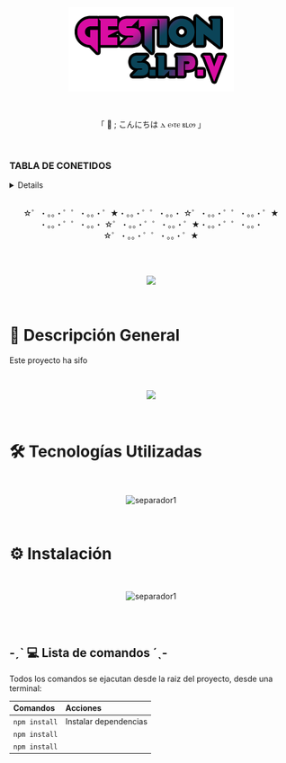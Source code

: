 <p align="center">
    <img src="logo.png" alt="logo_Gestion_Multimedia">
</p>


<br>
<p align="center" font-size="30px">
「  🦁 ; こんにちは ⲇ ⲉ⳽ⲧⲉ ⲃⳑⲟⳋ 」
</p>
<br>

### TABLA DE CONETIDOS
<details>

1. [📌 Descripcion General](#-descripción-general)
2. [🛠️ Tecnologías Utilizadas](#️-tecnologías-utilizadas)
3. [⚙️ Instalación](#️-instalación)
    - [💻 Lista de comandos](#-ˏˋ--lista-de-comandos-ˊˎ-)

</details>

<br>
<p align="center">
☆゜・。。・゜゜・。。・゜★・。。・゜゜・。。・ ☆゜・。。・゜゜・。。・゜★ ・。。・゜゜・。。・ ☆゜・。。・゜゜・。。・゜★・。。・゜゜・。。・ ☆゜・。。・゜゜・。。・゜★
</p>
<br>

<br>
<p align="center">
<img height="69px" src="https://i.pinimg.com/736x/aa/55/41/aa5541d265687d1fb50d15e6088013d6.jpg" >
</p>
<br>

# 📌 Descripción General

Este proyecto ha sifo


<br>
<p align="center">
<img height="69px" src="https://i.pinimg.com/736x/aa/55/41/aa5541d265687d1fb50d15e6088013d6.jpg" >
</p>
<br>

# 🛠️ Tecnologías Utilizadas



<br>
<p align="center">
<img  height="69px"  src="https://i.pinimg.com/736x/35/cd/54/35cd544a8b4bde382edafa48c8c7795f.jpg" alt="separador1">
</p>
<br>

# ⚙️ Instalación

<br>
<p align="center">
<img  height="69px"  src="https://i.pinimg.com/736x/ff/18/08/ff180896bf024353d41301ca2e623603.jpg" alt="separador1">
</p>
<br>

<br>

##  -ˏˋ 💻 Lista de comandos ˊˎ-
Todos los comandos se ejacutan desde la raiz del proyecto, desde una terminal:

| Comandos                  | Acciones                                           |
| :------------------------ | :----------------------------------------------- |
| `npm install`             | Instalar dependencias                            |
| `npm install`             |                                                  |
| `npm install`             |  |
